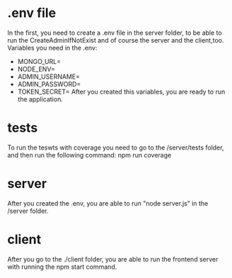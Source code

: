 # .env file
In the first, you need to create a .env file in the server folder, to be able to run the CreateAdminIfNotExist and of course the server and the client,too.
Variables you need in the .env:
- MONGO_URL=
- NODE_ENV=
- ADMIN_USERNAME=
- ADMIN_PASSWORD=
- TOKEN_SECRET=
After you created this variables, you are ready to run the application.

# tests
To run the teswts with coverage you need to go to the /server/tests folder, and then run the following command: npm run coverage

# server
After you created the .env, you are able to run "node server.js" in the /server folder.

# client
After you go to the ./client folder, you are able to run the frontend server with running the npm start command.
